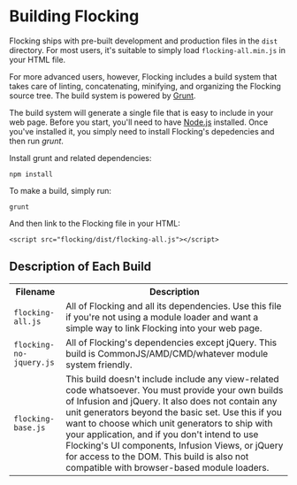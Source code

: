 # Building Flocking #

Flocking ships with pre-built development and production files in the <code>dist</code> directory. For most users, it's suitable to simply load <code>flocking-all.min.js</code> in your HTML file.

For more advanced users, however, Flocking includes a build system that takes care of linting, concatenating, minifying, and organizing the Flocking source tree. The build system is powered by [Grunt](http://gruntjs.com).

The build system will generate a single file that is easy to include in your web page. Before you start, you'll need to have [Node.js](http://nodejs.org) installed. Once you've installed it, you simply need to install Flocking's depedencies and then run _grunt_.

Install grunt and related dependencies:

    npm install

To make a build, simply run:

    grunt

And then link to the Flocking file in your HTML:

    <script src="flocking/dist/flocking-all.js"></script>

Description of Each Build
--------------------------

<table>
    <tr>
        <th>Filename</th>
        <th>Description</th>
    </tr>
        <tr>
            <td><code>flocking-all.js</code></td>
            <td>All of Flocking and all its dependencies. Use this file if you're not using a module loader and want a simple way to link Flocking into your web page.</code>
        </tr>
        <tr>
            <td><code>flocking-no-jquery.js</code></td>
            <td>All of Flocking's dependencies except jQuery. This build is CommonJS/AMD/CMD/whatever module system friendly.</code>
        </tr>
        <tr>
            <td><code>flocking-base.js</code></td>
            <td>This build doesn't include include any view-related code whatsoever.
            You must provide your own builds of Infusion and jQuery.
            It also does not contain any unit generators beyond the basic set. Use this if you want to choose which unit generators to ship with your application, and if you don't intend to use
            Flocking's UI components, Infusion Views, or jQuery for access to the DOM. This build is also not compatible with browser-based module loaders.</code>
        </tr>
</table>
